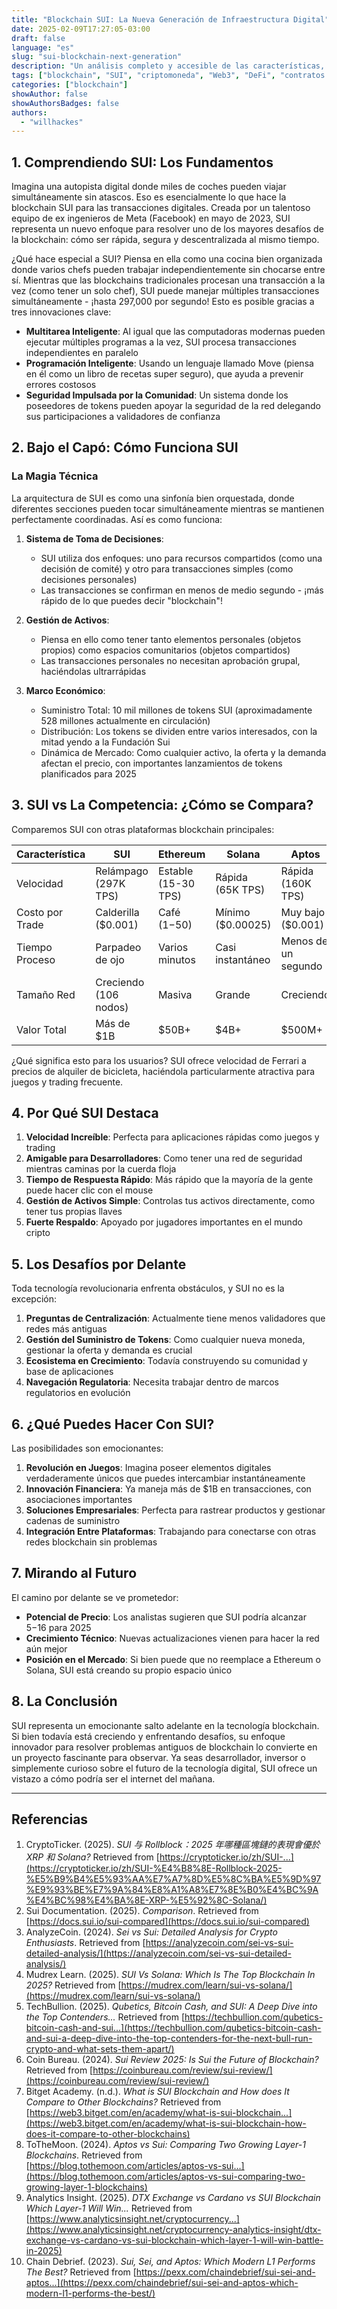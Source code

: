 ```yaml
---
title: "Blockchain SUI: La Nueva Generación de Infraestructura Digital"
date: 2025-02-09T17:27:05-03:00
draft: false
language: "es"
slug: "sui-blockchain-next-generation"
description: "Un análisis completo y accesible de las características, ventajas y perspectivas futuras de la blockchain SUI en el panorama evolutivo de Web3."
tags: ["blockchain", "SUI", "criptomoneda", "Web3", "DeFi", "contratos inteligentes", "capa-1"]
categories: ["blockchain"]
showAuthor: false
showAuthorsBadges: false
authors:
  - "willhackes"
---
```



## 1. Comprendiendo SUI: Los Fundamentos

Imagina una autopista digital donde miles de coches pueden viajar simultáneamente sin atascos. Eso es esencialmente lo que hace la blockchain SUI para las transacciones digitales. Creada por un talentoso equipo de ex ingenieros de Meta (Facebook) en mayo de 2023, SUI representa un nuevo enfoque para resolver uno de los mayores desafíos de la blockchain: cómo ser rápida, segura y descentralizada al mismo tiempo.

¿Qué hace especial a SUI? Piensa en ella como una cocina bien organizada donde varios chefs pueden trabajar independientemente sin chocarse entre sí. Mientras que las blockchains tradicionales procesan una transacción a la vez (como tener un solo chef), SUI puede manejar múltiples transacciones simultáneamente - ¡hasta 297,000 por segundo! Esto es posible gracias a tres innovaciones clave:

- **Multitarea Inteligente**: Al igual que las computadoras modernas pueden ejecutar múltiples programas a la vez, SUI procesa transacciones independientes en paralelo
- **Programación Inteligente**: Usando un lenguaje llamado Move (piensa en él como un libro de recetas super seguro), que ayuda a prevenir errores costosos
- **Seguridad Impulsada por la Comunidad**: Un sistema donde los poseedores de tokens pueden apoyar la seguridad de la red delegando sus participaciones a validadores de confianza

## 2. Bajo el Capó: Cómo Funciona SUI

### La Magia Técnica
La arquitectura de SUI es como una sinfonía bien orquestada, donde diferentes secciones pueden tocar simultáneamente mientras se mantienen perfectamente coordinadas. Así es como funciona:

1. **Sistema de Toma de Decisiones**: 
   - SUI utiliza dos enfoques: uno para recursos compartidos (como una decisión de comité) y otro para transacciones simples (como decisiones personales)
   - Las transacciones se confirman en menos de medio segundo - ¡más rápido de lo que puedes decir "blockchain"!

2. **Gestión de Activos**:
   - Piensa en ello como tener tanto elementos personales (objetos propios) como espacios comunitarios (objetos compartidos)
   - Las transacciones personales no necesitan aprobación grupal, haciéndolas ultrarrápidas

3. **Marco Económico**:
   - Suministro Total: 10 mil millones de tokens SUI (aproximadamente 528 millones actualmente en circulación)
   - Distribución: Los tokens se dividen entre varios interesados, con la mitad yendo a la Fundación Sui
   - Dinámica de Mercado: Como cualquier activo, la oferta y la demanda afectan el precio, con importantes lanzamientos de tokens planificados para 2025

## 3. SUI vs La Competencia: ¿Cómo se Compara?

Comparemos SUI con otras plataformas blockchain principales:

| Característica   | SUI                   | Ethereum              | Solana               | Aptos                |
|-----------------|----------------------|----------------------|---------------------|---------------------|
| Velocidad       | Relámpago (297K TPS) | Estable (15-30 TPS)  | Rápida (65K TPS)    | Rápida (160K TPS)   |
| Costo por Trade | Calderilla ($0.001)  | Café ($1-$50)       | Mínimo ($0.00025)   | Muy bajo ($0.001)   |
| Tiempo Proceso  | Parpadeo de ojo      | Varios minutos       | Casi instantáneo    | Menos de un segundo |
| Tamaño Red      | Creciendo (106 nodos)| Masiva              | Grande              | Creciendo           |
| Valor Total     | Más de $1B          | $50B+               | $4B+                | $500M+              |

¿Qué significa esto para los usuarios? SUI ofrece velocidad de Ferrari a precios de alquiler de bicicleta, haciéndola particularmente atractiva para juegos y trading frecuente.

## 4. Por Qué SUI Destaca

1. **Velocidad Increíble**: Perfecta para aplicaciones rápidas como juegos y trading
2. **Amigable para Desarrolladores**: Como tener una red de seguridad mientras caminas por la cuerda floja
3. **Tiempo de Respuesta Rápido**: Más rápido que la mayoría de la gente puede hacer clic con el mouse
4. **Gestión de Activos Simple**: Controlas tus activos directamente, como tener tus propias llaves
5. **Fuerte Respaldo**: Apoyado por jugadores importantes en el mundo cripto

## 5. Los Desafíos por Delante

Toda tecnología revolucionaria enfrenta obstáculos, y SUI no es la excepción:

1. **Preguntas de Centralización**: Actualmente tiene menos validadores que redes más antiguas
2. **Gestión del Suministro de Tokens**: Como cualquier nueva moneda, gestionar la oferta y demanda es crucial
3. **Ecosistema en Crecimiento**: Todavía construyendo su comunidad y base de aplicaciones
4. **Navegación Regulatoria**: Necesita trabajar dentro de marcos regulatorios en evolución

## 6. ¿Qué Puedes Hacer Con SUI?

Las posibilidades son emocionantes:

1. **Revolución en Juegos**: Imagina poseer elementos digitales verdaderamente únicos que puedes intercambiar instantáneamente
2. **Innovación Financiera**: Ya maneja más de $1B en transacciones, con asociaciones importantes
3. **Soluciones Empresariales**: Perfecta para rastrear productos y gestionar cadenas de suministro
4. **Integración Entre Plataformas**: Trabajando para conectarse con otras redes blockchain sin problemas

## 7. Mirando al Futuro

El camino por delante se ve prometedor:

- **Potencial de Precio**: Los analistas sugieren que SUI podría alcanzar $5-$16 para 2025
- **Crecimiento Técnico**: Nuevas actualizaciones vienen para hacer la red aún mejor
- **Posición en el Mercado**: Si bien puede que no reemplace a Ethereum o Solana, SUI está creando su propio espacio único

## 8. La Conclusión

SUI representa un emocionante salto adelante en la tecnología blockchain. Si bien todavía está creciendo y enfrentando desafíos, su enfoque innovador para resolver problemas antiguos de blockchain lo convierte en un proyecto fascinante para observar. Ya seas desarrollador, inversor o simplemente curioso sobre el futuro de la tecnología digital, SUI ofrece un vistazo a cómo podría ser el internet del mañana.

---

## Referencias

1. CryptoTicker. (2025). *SUI 与 Rollblock：2025 年哪種區塊鏈的表現會優於 XRP 和 Solana?* Retrieved from [https://cryptoticker.io/zh/SUI-...](https://cryptoticker.io/zh/SUI-%E4%B8%8E-Rollblock-2025-%E5%B9%B4%E5%93%AA%E7%A7%8D%E5%8C%BA%E5%9D%97%E9%93%BE%E7%9A%84%E8%A1%A8%E7%8E%B0%E4%BC%9A%E4%BC%98%E4%BA%8E-XRP-%E5%92%8C-Solana/)  
2. Sui Documentation. (2025). *Comparison*. Retrieved from [https://docs.sui.io/sui-compared](https://docs.sui.io/sui-compared)  
3. AnalyzeCoin. (2024). *Sei vs Sui: Detailed Analysis for Crypto Enthusiasts*. Retrieved from [https://analyzecoin.com/sei-vs-sui-detailed-analysis/](https://analyzecoin.com/sei-vs-sui-detailed-analysis/)  
4. Mudrex Learn. (2025). *SUI Vs Solana: Which Is The Top Blockchain In 2025?* Retrieved from [https://mudrex.com/learn/sui-vs-solana/](https://mudrex.com/learn/sui-vs-solana/)  
5. TechBullion. (2025). *Qubetics, Bitcoin Cash, and SUI: A Deep Dive into the Top Contenders...* Retrieved from [https://techbullion.com/qubetics-bitcoin-cash-and-sui...](https://techbullion.com/qubetics-bitcoin-cash-and-sui-a-deep-dive-into-the-top-contenders-for-the-next-bull-run-crypto-and-what-sets-them-apart/)  
6. Coin Bureau. (2024). *Sui Review 2025: Is Sui the Future of Blockchain?* Retrieved from [https://coinbureau.com/review/sui-review/](https://coinbureau.com/review/sui-review/)  
7. Bitget Academy. (n.d.). *What is SUI Blockchain and How does It Compare to Other Blockchains?* Retrieved from [https://web3.bitget.com/en/academy/what-is-sui-blockchain...](https://web3.bitget.com/en/academy/what-is-sui-blockchain-how-does-it-compare-to-other-blockchains)  
8. ToTheMoon. (2024). *Aptos vs Sui: Comparing Two Growing Layer-1 Blockchains*. Retrieved from [https://blog.tothemoon.com/articles/aptos-vs-sui...](https://blog.tothemoon.com/articles/aptos-vs-sui-comparing-two-growing-layer-1-blockchains)  
9. Analytics Insight. (2025). *DTX Exchange vs Cardano vs SUI Blockchain Which Layer-1 Will Win...* Retrieved from [https://www.analyticsinsight.net/cryptocurrency...](https://www.analyticsinsight.net/cryptocurrency-analytics-insight/dtx-exchange-vs-cardano-vs-sui-blockchain-which-layer-1-will-win-battle-in-2025)  
10. Chain Debrief. (2023). *Sui, Sei, and Aptos: Which Modern L1 Performs The Best?* Retrieved from [https://pexx.com/chaindebrief/sui-sei-and-aptos...](https://pexx.com/chaindebrief/sui-sei-and-aptos-which-modern-l1-performs-the-best/)